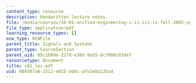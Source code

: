 ```yaml
---
content_type: resource
description: Handwritten lecture notes.
file: /media/courses/16-01-unified-engineering-i-ii-iii-iv-fall-2005-spring-2006/089307a81512e015ab6cafe2e0a12bcd_s01_lec.pdf
file_type: application/pdf
learning_resource_types: []
ocw_type: OCWFile
parent_title: Signals and Systems
parent_type: CourseSection
parent_uid: 85c1b0de-227d-e38d-9a55-dc7008c03de7
resourcetype: Document
title: s01_lec.pdf
uid: 089307a8-1512-e015-ab6c-afe2e0a12bcd
---
```


